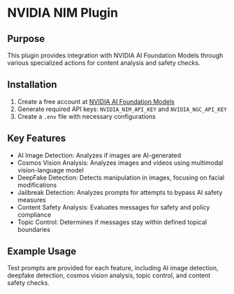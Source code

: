 # NVIDIA NIM Plugin

## Purpose
This plugin provides integration with NVIDIA AI Foundation Models through various specialized actions for content analysis and safety checks.

## Installation
1. Create a free account at [NVIDIA AI Foundation Models](https://build.nvidia.com/models)
2. Generate required API keys: `NVIDIA_NIM_API_KEY` and `NVIDIA_NGC_API_KEY`
3. Create a `.env` file with necessary configurations

## Key Features
- AI Image Detection: Analyzes if images are AI-generated
- Cosmos Vision Analysis: Analyzes images and videos using multimodal vision-language model
- DeepFake Detection: Detects manipulation in images, focusing on facial modifications
- Jailbreak Detection: Analyzes prompts for attempts to bypass AI safety measures
- Content Safety Analysis: Evaluates messages for safety and policy compliance
- Topic Control: Determines if messages stay within defined topical boundaries

## Example Usage
Test prompts are provided for each feature, including AI image detection, deepfake detection, cosmos vision analysis, topic control, and content safety checks.
